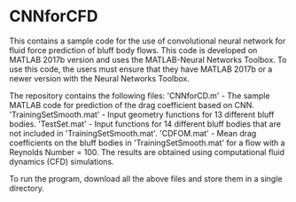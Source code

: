 # CNNforCFD
This contains a sample code for the use of convolutional neural network for fluid force prediction of bluff body flows. 
This code is developed on MATLAB 2017b version and uses the MATLAB-Neural Networks Toolbox. To use this code, the users must ensure that they have MATLAB 2017b or a newer version with the Neural Networks Toolbox.

The repository contains the following files:
'CNNforCD.m' - The sample MATLAB code for prediction of the drag coefficient based on CNN.
'TrainingSetSmooth.mat' - Input geometry functions for 13 different bluff bodies.
'TestSet.mat' - Input functions for 14 different bluff bodies that are not included in 'TrainingSetSmooth.mat'.
'CDFOM.mat' - Mean drag coefficients on the bluff bodies in 'TrainingSetSmooth.mat' for a flow with a Reynolds Number = 100. The results are obtained using computational fluid dynamics (CFD) simulations.

To run the program, download all the above files and store them in a single directory.
